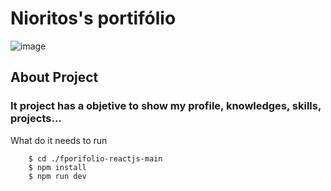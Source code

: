 # Nioritos's portifólio

![image](https://user-images.githubusercontent.com/77200196/181664988-5fc5abbd-94ab-4283-9278-b98095ef81d1.png)

## About Project

### It project has a objetive to show my profile, knowledges, skills, projects...

 What do it needs to run 

  ``` 
      $ cd ./fporifolio-reactjs-main
      $ npm install
      $ npm run dev
  ```

